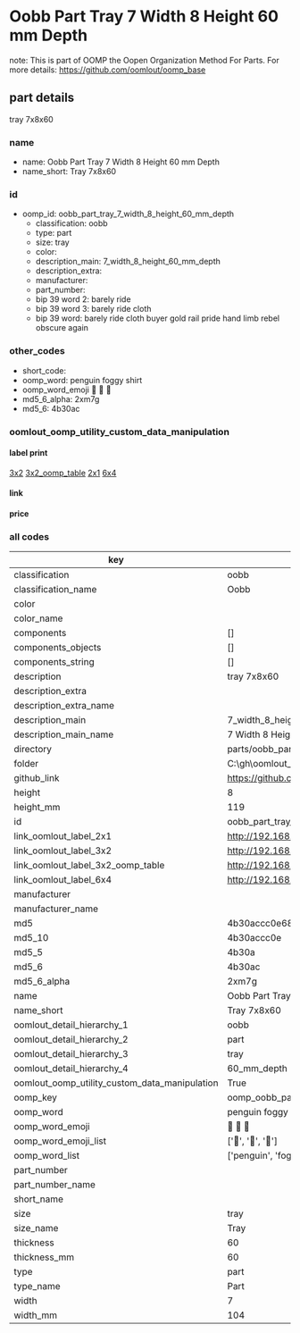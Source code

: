 # Oobb Part Tray 7 Width 8 Height 60 mm Depth  

note: This is part of OOMP the Oopen Organization Method For Parts. For more details: https://github.com/oomlout/oomp_base

##  part details
  



tray 7x8x60



### name
* name: Oobb Part Tray 7 Width 8 Height 60 mm Depth
* name_short: Tray 7x8x60 
### id
* oomp_id: oobb_part_tray_7_width_8_height_60_mm_depth
  * classification: oobb
  * type: part
  * size: tray
  * color: 
  * description_main: 7_width_8_height_60_mm_depth
  * description_extra: 
  * manufacturer: 
  * part_number: 
  * bip 39 word 2: barely ride
  * bip 39 word 3: barely ride cloth
  * bip 39 word: barely ride cloth buyer gold rail pride hand limb rebel obscure again

### other_codes
* short_code: 
* oomp_word: penguin foggy shirt
* oomp_word_emoji :penguin: :foggy: :shirt:
* md5_6_alpha: 2xm7g
* md5_6: 4b30ac






### oomlout_oomp_utility_custom_data_manipulation
#### label print
[3x2](http://192.168.1.245:1112/?label=oomp%202xm7g)
[3x2_oomp_table](http://192.168.1.108:1112/?label=oomp%202xm7g)
[2x1](http://192.168.1.242:1112/?label=oomp%202xm7g)
[6x4](http://192.168.1.55:1112/?label=oomp%202xm7g)    

#### link

                              

#### price







### all codes 
| key | value |  
| --- | --- |  
| classification | oobb |  
| classification_name | Oobb |  
| color |  |  
| color_name |  |  
| components | [] |  
| components_objects | [] |  
| components_string | [] |  
| description | tray 7x8x60 |  
| description_extra |  |  
| description_extra_name |  |  
| description_main | 7_width_8_height_60_mm_depth |  
| description_main_name | 7 Width 8 Height 60 mm Depth |  
| directory | parts/oobb_part_tray_7_width_8_height_60_mm_depth |  
| folder | C:\gh\oomlout_oobb_version_4_generated_parts\parts\oobb_part_tray_7_width_8_height_60_mm_depth |  
| github_link | https://github.com/oomlout/oomlout_oomp_part_src/tree/main/parts/oobb_part_tray_7_width_8_height_60_mm_depth |  
| height | 8 |  
| height_mm | 119 |  
| id | oobb_part_tray_7_width_8_height_60_mm_depth |  
| link_oomlout_label_2x1 | http://192.168.1.242:1112/?label=oomp%202xm7g |  
| link_oomlout_label_3x2 | http://192.168.1.245:1112/?label=oomp%202xm7g |  
| link_oomlout_label_3x2_oomp_table | http://192.168.1.108:1112/?label=oomp%202xm7g |  
| link_oomlout_label_6x4 | http://192.168.1.55:1112/?label=oomp%202xm7g |  
| manufacturer |  |  
| manufacturer_name |  |  
| md5 | 4b30accc0e68d552c3b221f657ae5894 |  
| md5_10 | 4b30accc0e |  
| md5_5 | 4b30a |  
| md5_6 | 4b30ac |  
| md5_6_alpha | 2xm7g |  
| name | Oobb Part Tray 7 Width 8 Height 60 mm Depth |  
| name_short | Tray 7x8x60  |  
| oomlout_detail_hierarchy_1 | oobb |  
| oomlout_detail_hierarchy_2 | part |  
| oomlout_detail_hierarchy_3 | tray |  
| oomlout_detail_hierarchy_4 | 60_mm_depth |  
| oomlout_oomp_utility_custom_data_manipulation | True |  
| oomp_key | oomp_oobb_part_tray_7_width_8_height_60_mm_depth |  
| oomp_word | penguin foggy shirt |  
| oomp_word_emoji | :penguin: :foggy: :shirt: |  
| oomp_word_emoji_list | [':penguin:', ':foggy:', ':shirt:'] |  
| oomp_word_list | ['penguin', 'foggy', 'shirt'] |  
| part_number |  |  
| part_number_name |  |  
| short_name |  |  
| size | tray |  
| size_name | Tray |  
| thickness | 60 |  
| thickness_mm | 60 |  
| type | part |  
| type_name | Part |  
| width | 7 |  
| width_mm | 104 |  
